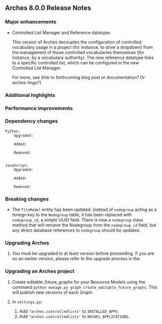 Arches 8.0.0 Release Notes
--------------------------

### Major enhancements

- Controlled List Manager and Reference datatype:

    This version of Arches decouples the configuration of controlled vocabulary usage in a
    project (for instance, to drive a dropdown) from the management of those controlled
    vocabularies themselves (for instance, by a vocabulary authority). The new reference
    datatype links to a specific controlled list, which can be configured in the new
    Controlled List Manager.

    For more, see (link to forthcoming blog post or documentation? Or arches-lingo?)

### Additional highlights

### Performance improvements

### Dependency changes
```
Python:
    Upgraded:

    Added:

    Removed:


JavaScript:
    Upgraded:

    Added:

    Removed:
```

### Breaking changes
- The `TileModel` entity has been updated. Instead of `nodegroup` acting as a foreign key to the `Nodegroup` table, it has been replaced with `nodegroup_id`, a simple UUID field. There is now a `nodegroup` class method that will retrieve the Nodegroup from the `nodegroup_id` field, but any direct database references to `nodegroup` should be updated.

### Upgrading Arches

1. You must be upgraded to at least version   before proceeding. If you are on an earlier version, please refer to the upgrade process in the []()

### Upgrading an Arches project

1. Create editable_future_graphs for your Resource Models using the command `python manage.py graph create_editable_future_graphs`. This will publish new versions of each Graph.

2. In `settings.py`:
    1. Add `"arches.controlledlists"` to `INSTALLED_APPS`.
    2. Add `"arches.controlledlists"` to `ARCHES_APPLICATIONS`.
